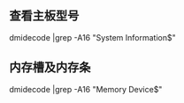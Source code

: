 ## 查看主板型号
dmidecode |grep -A16 "System Information$"

## 内存槽及内存条
dmidecode |grep -A16 "Memory Device$"




